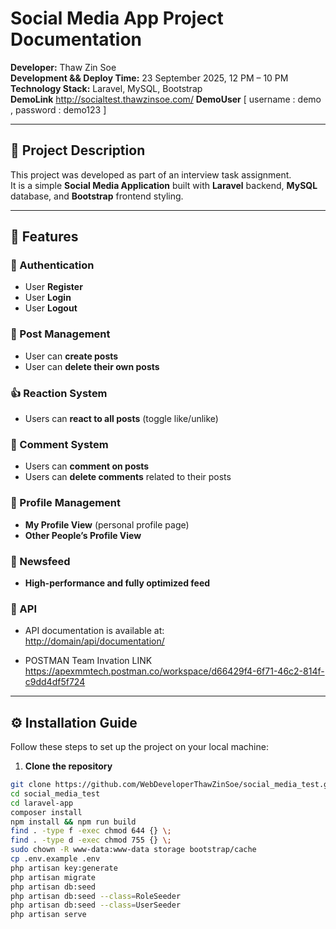 # Social Media App Project Documentation

**Developer:** Thaw Zin Soe  
**Development && Deploy Time:** 23 September 2025, 12 PM – 10 PM  
**Technology Stack:** Laravel, MySQL, Bootstrap  
**DemoLink** http://socialtest.thawzinsoe.com/
**DemoUser** [ username : demo , password : demo123 ] 

---

## 📌 Project Description
This project was developed as part of an interview task assignment.  
It is a simple **Social Media Application** built with **Laravel** backend, **MySQL** database, and **Bootstrap** frontend styling.

---

## 🚀 Features

### 🔐 Authentication
- User **Register**
- User **Login**
- User **Logout**

### 📝 Post Management
- User can **create posts**
- User can **delete their own posts**

### 👍 Reaction System
- Users can **react to all posts** (toggle like/unlike)

### 💬 Comment System
- Users can **comment on posts**
- Users can **delete comments** related to their posts

### 👤 Profile Management
- **My Profile View** (personal profile page)
- **Other People’s Profile View**

### 📰 Newsfeed
- **High-performance and fully optimized feed**

### 📡 API
- API documentation is available at:  
  [http://domain/api/documentation/](http://socialtest.thawzinsoe.com/api/documentation)

- POSTMAN Team Invation LINK
  https://apexmmtech.postman.co/workspace/d66429f4-6f71-46c2-814f-c9dd4df5f724
---

## ⚙️ Installation Guide

Follow these steps to set up the project on your local machine:

1. **Clone the repository**
```bash
git clone https://github.com/WebDeveloperThawZinSoe/social_media_test.git
cd social_media_test
cd laravel-app
composer install
npm install && npm run build
find . -type f -exec chmod 644 {} \;
find . -type d -exec chmod 755 {} \;
sudo chown -R www-data:www-data storage bootstrap/cache
cp .env.example .env
php artisan key:generate
php artisan migrate
php artisan db:seed
php artisan db:seed --class=RoleSeeder
php artisan db:seed --class=UserSeeder
php artisan serve
